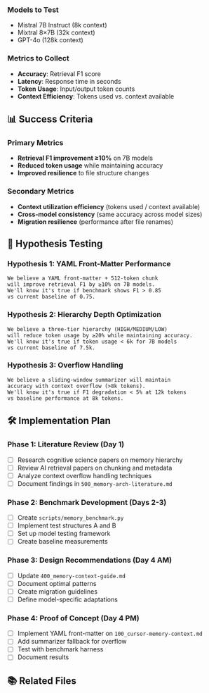 <!-- CONTEXT_REFERENCE: 400_context-priority-guide.md -->
<!-- MODULE_REFERENCE: 400_few-shot-context-examples_memory_context_examples.md -->
<!-- MODULE_REFERENCE: 400_migration-upgrade-guide_ai_model_upgrade_procedures.md -->
<!-- MODULE_REFERENCE: 400_system-overview_system_architecture_macro_view.md -->

### Models to Test
- Mistral 7B Instruct (8k context)
- Mixtral 8×7B (32k context)  
- GPT-4o (128k context)

### Metrics to Collect
- **Accuracy**: Retrieval F1 score
- **Latency**: Response time in seconds
- **Token Usage**: Input/output token counts
- **Context Efficiency**: Tokens used vs. context available

## 📊 Success Criteria

### Primary Metrics
- **Retrieval F1 improvement ≥10%** on 7B models
- **Reduced token usage** while maintaining accuracy
- **Improved resilience** to file structure changes

### Secondary Metrics
- **Context utilization efficiency** (tokens used / context available)
- **Cross-model consistency** (same accuracy across model sizes)
- **Migration resilience** (performance after file renames)

## 🔬 Hypothesis Testing

### Hypothesis 1: YAML Front-Matter Performance
```
We believe a YAML front-matter + 512-token chunk
will improve retrieval F1 by ≥10% on 7B models.
We'll know it's true if benchmark shows F1 > 0.85
vs current baseline of 0.75.
```

### Hypothesis 2: Hierarchy Depth Optimization
```
We believe a three-tier hierarchy (HIGH/MEDIUM/LOW)
will reduce token usage by ≥20% while maintaining accuracy.
We'll know it's true if token usage < 6k for 7B models
vs current baseline of 7.5k.
```

### Hypothesis 3: Overflow Handling
```
We believe a sliding-window summarizer will maintain
accuracy with context overflow (>8k tokens).
We'll know it's true if F1 degradation < 5% at 12k tokens
vs baseline performance at 8k tokens.
```

## 🛠️ Implementation Plan

### Phase 1: Literature Review (Day 1)
- [ ] Research cognitive science papers on memory hierarchy
- [ ] Review AI retrieval papers on chunking and metadata
- [ ] Analyze context overflow handling techniques
- [ ] Document findings in `500_memory-arch-literature.md`

### Phase 2: Benchmark Development (Days 2-3)
- [ ] Create `scripts/memory_benchmark.py`
- [ ] Implement test structures A and B
- [ ] Set up model testing framework
- [ ] Create baseline measurements

### Phase 3: Design Recommendations (Day 4 AM)
- [ ] Update `400_memory-context-guide.md`
- [ ] Document optimal patterns
- [ ] Create migration guidelines
- [ ] Define model-specific adaptations

### Phase 4: Proof of Concept (Day 4 PM)
- [ ] Implement YAML front-matter on `100_cursor-memory-context.md`
- [ ] Add summarizer fallback for overflow
- [ ] Test with benchmark harness
- [ ] Document results

## 📚 Related Files

<!-- SYSTEM_FILES: 400_system-overview_advanced_features.md -->
<!-- WORKFLOW_FILES: 001_create-prd.md, 002_generate-tasks.md, 003_process-task-list.md --> 